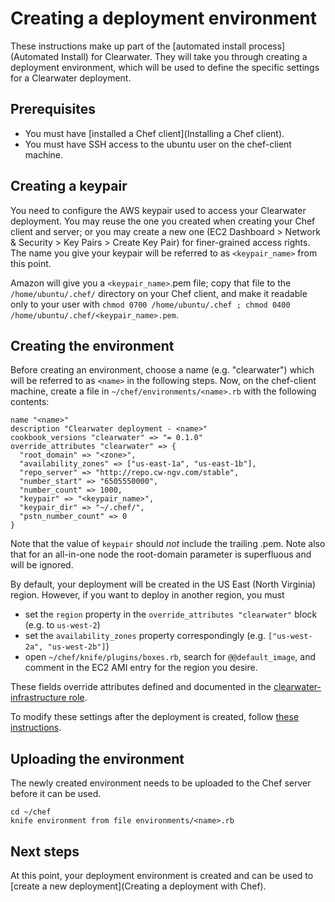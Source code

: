 # Creating a deployment environment

These instructions make up part of the [automated install process](Automated Install) for Clearwater.  They will take you through creating a deployment environment, which will be used to define the specific settings for a Clearwater deployment.

## Prerequisites

* You must have [installed a Chef client](Installing a Chef client).
* You must have SSH access to the ubuntu user on the chef-client machine.

## Creating a keypair

You need to configure the AWS keypair used to access your Clearwater deployment. You may reuse the one you created when creating your Chef client and server; or you may create a new one (EC2 Dashboard > Network & Security > Key Pairs > Create Key Pair) for finer-grained access rights. The name you give your keypair will be referred to as `<keypair_name>` from this point.

Amazon will give you a `<keypair_name>`.pem file; copy that file to the `/home/ubuntu/.chef/` directory on your Chef client, and make it readable only to your user with `chmod 0700 /home/ubuntu/.chef ; chmod 0400 /home/ubuntu/.chef/<keypair_name>.pem`.

## Creating the environment

Before creating an environment, choose a name (e.g. "clearwater") which will be referred to as `<name>` in the following steps.  Now, on the chef-client machine, create a file in `~/chef/environments/<name>.rb` with the following contents:

    name "<name>"
    description "Clearwater deployment - <name>"
    cookbook_versions "clearwater" => "= 0.1.0"
    override_attributes "clearwater" => {
      "root_domain" => "<zone>",
      "availability_zones" => ["us-east-1a", "us-east-1b"],
      "repo_server" => "http://repo.cw-ngv.com/stable",
      "number_start" => "6505550000",
      "number_count" => 1000,
      "keypair" => "<keypair_name>",
      "keypair_dir" => "~/.chef/",
      "pstn_number_count" => 0
    }

Note that the value of `keypair` should *not* include the trailing .pem.  Note also that for an all-in-one node the root-domain parameter is superfluous and will be ignored.

By default, your deployment will be created in the US East (North Virginia) region.  However, if you want to deploy in another region, you must

*   set the `region` property in the `override_attributes "clearwater"` block (e.g. to `us-west-2`)
*   set the `availability_zones` property correspondingly (e.g. `["us-west-2a", "us-west-2b"]`)
*   open `~/chef/knife/plugins/boxes.rb`, search for `@@default_image`, and comment in the EC2 AMI entry for the region you desire.

These fields override attributes defined and documented in the [clearwater-infrastructure role](https://github.com/Metaswitch/chef/blob/master/roles/clearwater-infrastructure.rb).

To modify these settings after the deployment is created, follow [these instructions](https://github.com/Metaswitch/clearwater-docs/wiki/Modifying-Clearwater-settings).

## Uploading the environment

The newly created environment needs to be uploaded to the Chef server before it can be used.

    cd ~/chef
    knife environment from file environments/<name>.rb

## Next steps

At this point, your deployment environment is created and can be used to [create a new deployment](Creating a deployment with Chef).
